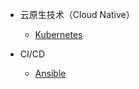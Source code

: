 * 云原生技术（Cloud Native）
  * [Kubernetes](kubernetes/README.md)

* CI/CD
  * [Ansible](ansible/quickstart.md)